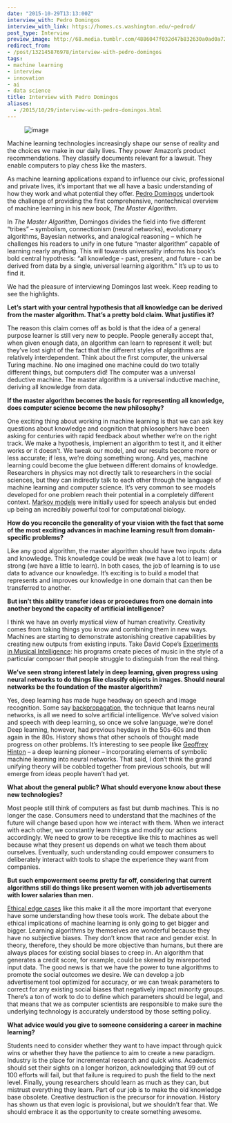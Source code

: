 ```yaml
---
date: "2015-10-29T13:13:00Z"
interview_with: Pedro Domingos
interview_with_link: https://homes.cs.washington.edu/~pedrod/
post_type: Interview
preview_image: http://68.media.tumblr.com/4886047f032d47b832630a0ad0a72841/tumblr_inline_nwzgbcEPkQ1ta78fg_540.jpg
redirect_from:
- /post/132145876978/interview-with-pedro-domingos
tags:
- machine learning
- interview
- innovation
- ai
- data science
title: Interview with Pedro Domingos
aliases:
  - /2015/10/29/interview-with-pedro-domingos.html
---
```


<figure data-orig-width="1000" data-orig-height="614" class="tmblr-full"><img src="http://68.media.tumblr.com/4886047f032d47b832630a0ad0a72841/tumblr_inline_nwzgbcEPkQ1ta78fg_540.jpg" alt="image" data-orig-width="1000" data-orig-height="614"/></figure><p>Machine learning technologies increasingly shape our sense of reality and the choices we make in our daily lives. They power Amazon’s product recommendations. They classify documents relevant for a lawsuit. They enable computers to play chess like the masters.<b><br/></b></p><p>As machine learning applications expand to influence our civic, professional and private lives, it’s important that we all have a basic understanding of how they work and what potential they offer. <a href="https://homes.cs.washington.edu/~pedrod/">Pedro Domingos</a> undertook the challenge of providing the first comprehensive, nontechnical overview of machine learning in his new book, <i>The Master Algorithm</i>. </p><p>In <i>The Master Algorithm, </i>Domingos divides the field into five different “tribes” &ndash; symbolism, connectionism (neural networks), evolutionary algorithms, Bayesian networks, and analogical reasoning &ndash; which he challenges his readers to unify in one future “master algorithm” capable of learning nearly anything. This will towards universality informs his book’s bold central hypothesis: “all knowledge - past, present, and future - can be derived from data by a single, universal learning algorithm.” It’s up to us to find it. </p><p>We had the pleasure of interviewing Domingos last week. Keep reading to see the highlights. </p><!--more--><p><b>Let’s start with your central hypothesis that all knowledge can be derived from the master algorithm. That’s a pretty bold claim. What justifies it? </b></p><p>The reason this claim comes off as bold is that the idea of a general purpose learner is still very new to people. People generally accept that, when given enough data, an algorithm can learn to represent it well; but they’ve lost sight of the fact that the different styles of algorithms are relatively interdependent. Think about the first computer, the universal Turing machine. No one imagined one machine could do two totally different things, but computers did! The computer was a universal deductive machine. The master algorithm is a universal inductive machine, deriving all knowledge from data. </p><p><b>If the master algorithm becomes the basis for representing all knowledge, does computer science become the new philosophy? </b></p><p>One exciting thing about working in machine learning is that we can ask key questions about knowledge and cognition that philosophers have been asking for centuries with rapid feedback about whether we’re on the right track. We make a hypothesis, implement an algorithm to test it, and it either works or it doesn’t. We tweak our model, and our results become more or less accurate; if less, we’re doing something wrong. And yes, machine learning could become the glue between different domains of knowledge. Researchers in physics may not directly talk to researchers in the social sciences, but they can indirectly talk to each other through the language of machine learning and computer science. It’s very common to see models developed for one problem reach their potential in a completely different context. <a href="http://www.mathpages.com/home/kmath232/part2/part2.htm">Markov models</a> were initially used for speech analysis but ended up being an incredibly powerful tool for computational biology. </p><p><b>How do you reconcile the generality of your vision with the fact that some of the most exciting advances in machine learning result from domain-specific problems? </b></p><p>Like any good algorithm, the master algorithm should have two inputs: data and knowledge. This knowledge could be weak (we have a lot to learn) or strong (we have a little to learn). In both cases, the job of learning is to use data to advance our knowledge. It’s exciting is to build a model that represents and improves our knowledge in one domain that can then be transferred to another.</p><p><b>But isn’t this ability transfer ideas or procedures from one domain into another beyond the capacity of artificial intelligence? </b></p><p>I think we have an overly mystical view of human creativity. Creativity comes from taking things you know and combining them in new ways. Machines are starting to demonstrate astonishing creative capabilities by creating new outputs from existing inputs. Take David Cope’s <a href="http://artsites.ucsc.edu/faculty/cope/experiments.htm">Experiments in Musical Intelligence</a>: his programs create pieces of music in the style of a particular composer that people struggle to distinguish from the real thing. </p><p><b>We’ve seen strong interest lately in deep learning, given progress using neural networks to do things like classify objects in images. Should neural networks be the foundation of the master algorithm? </b></p><p>Yes, deep learning has made huge headway on speech and image recognition. Some say <a href="http://neuralnetworksanddeeplearning.com/chap2.html">backpropagation</a>, the technique that learns neural networks, is all we need to solve artificial intelligence. We’ve solved vision and speech with deep learning, so once we solve language, we’re done! Deep learning, however, had previous heydays in the 50s-60s and then again in the 80s. History shows that other schools of thought made progress on other problems. It’s interesting to see people like <a href="http://www.cs.toronto.edu/~hinton/">Geoffrey Hinton</a> &ndash; a deep learning pioneer &ndash; incorporating elements of symbolic machine learning into neural networks. That said, I don’t think the grand unifying theory will be cobbled together from previous schools, but will emerge from ideas people haven’t had yet. </p><p><b>What about the general public? What should everyone know about these new technologies? </b></p><p>Most people still think of computers as fast but dumb machines. This is no longer the case. Consumers need to understand that the machines of the future will change based upon how we interact with them. When we interact with each other, we constantly learn things and modify our actions accordingly. We need to grow to be receptive like this to machines as well because what they present us depends on what we teach them about ourselves. Eventually, such understanding could empower consumers to deliberately interact with tools to shape the experience they want from companies. </p><p><b>But such empowerment seems pretty far off, considering that current algorithms still do things like present women with job advertisements with lower salaries than men. </b></p><p><a href="http://www.nytimes.com/2015/07/10/upshot/when-algorithms-discriminate.html">Ethical edge cases</a> like this make it all the more important that everyone have some understanding how these tools work. The debate about the ethical implications of machine learning is only going to get bigger and bigger. Learning algorithms by themselves are wonderful because they have no subjective biases. They don’t know that race and gender exist. In theory, therefore, they should be more objective than humans, but there are always places for existing social biases to creep in. An algorithm that generates a credit score, for example, could be skewed by misreported input data. The good news is that we have the power to tune algorithms to promote the social outcomes we desire. We can develop a job advertisement tool optimized for accuracy, or we can tweak parameters to correct for any existing social biases that negatively impact minority groups. There’s a ton of work to do to define which parameters should be legal, and that means that we as computer scientists are responsible to make sure the underlying technology is accurately understood by those setting policy.</p><p><b>What advice would you give to someone considering a career in machine learning?</b></p><p>Students need to consider whether they want to have impact through quick wins or whether they have the patience to aim to create a new paradigm. Industry is the place for incremental research and quick wins. Academics should set their sights on a longer horizon, acknowledging that 99 out of 100 efforts will fail, but that failure is required to push the field to the next level. Finally, young researchers should learn as much as they can, but mistrust everything they learn. Part of our job is to make the old knowledge base obsolete. Creative destruction is the precursor for innovation. History has shown us that even logic is provisional, but we shouldn’t fear that. We should embrace it as the opportunity to create something awesome. </p>
